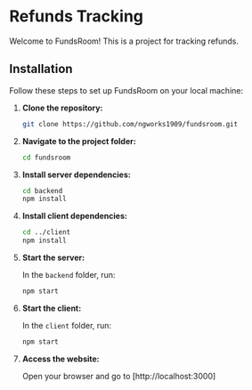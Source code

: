 # Refunds Tracking

Welcome to FundsRoom! This is a project for tracking refunds.

## Installation

Follow these steps to set up FundsRoom on your local machine:

1. **Clone the repository:**

    ```bash
    git clone https://github.com/ngworks1909/fundsroom.git
    ```

2. **Navigate to the project folder:**

    ```bash
    cd fundsroom
    ```

3. **Install server dependencies:**

    ```bash
    cd backend
    npm install
    ```

4. **Install client dependencies:**

    ```bash
    cd ../client
    npm install
    ```
5. **Start the server:**

    In the `backend` folder, run:

    ```bash
    npm start
    ```

6. **Start the client:**

    In the `client` folder, run:

    ```bash
    npm start
    ```

7. **Access the website:**

    Open your browser and go to [http://localhost:3000]
